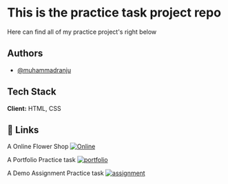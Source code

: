 # This is the practice task project repo

Here can find all of my practice project's right below

## Authors

- [@muhammadranju](https://www.github.com/muhammadranju)

## Tech Stack

**Client:** HTML, CSS

## 🔗 Links

A Online Flower Shop
[![Online](https://img.shields.io/badge/Online-Flower-000?style=for-the-badge)](https://muhammadranju.github.io/practice-task-milestone-1/Web_day6/online-flower-shop/)

A Portfolio Practice task
[![portfolio](https://img.shields.io/badge/portfolio-000?style=for-the-badge)](https://muhammadranju.github.io/practice-task-milestone-1/Web_day6/portfolio-resources)

A Demo Assignment Practice task
[![assignment](https://img.shields.io/badge/Assignment-000?style=for-the-badge)](https://muhammadranju.github.io/practice-task-milestone-1/demo-assignment-one/)
